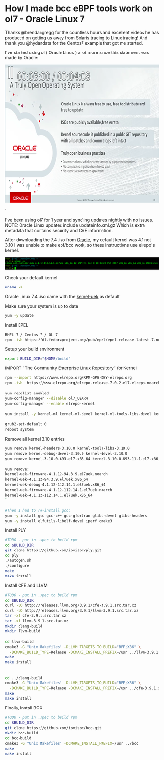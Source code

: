 # How I made bcc eBPF tools work on ol7 - Oracle Linux 7

Thanks @brendangregg for the countless hours and excellent videos he has produced on getting us away from Solaris tracing to Linux tracing!
And thank you @hydandata for the Centos7 example that got me started.

I've started using ol ( Oracle Linux ) a lot more since this statement was made by Oracle:
<p align="center">
  <img src="./bold-statement.png" alt="Bold Statement"
       width="654" height="450">
</p>`

I've been using ol7 for 1 year and sync'ing updates nightly with no issues. NOTE: Oracle Linux updates include updateinfo.xml.gz
Which is extra metadata that contains security and CVE information.

After downloading the 7.4 .iso from [Oracle], my default kernel was 4.1 not 3.10
I was unable to make ebf/bcc work, so these instructions use elrepo's kernel.

<img src="./default-uname.png">

Check your default kernel
```bash
uname -a
```

Oracle Linux 7.4 .iso came with the [kernel-uek] as default

Make sure your system is up to date
```bash
yum -y update
```

Install EPEL
```bash
RHEL 7 / Centos 7 / OL 7
rpm -ivh https://dl.fedoraproject.org/pub/epel/epel-release-latest-7.noarch.rpm
```

Setup your build environment
```bash
export BUILD_DIR="$HOME/build"
```

IMPORT "The Community Enterprise Linux Repository" for Kernel
```bash
rpm --import https://www.elrepo.org/RPM-GPG-KEY-elrepo.org
rpm -ivh  https://www.elrepo.org/elrepo-release-7.0-2.el7.elrepo.noarch.rpm

yum repolist enabled
yum-config-manager --disable ol7_UEKR4
yum-config-manager --enable elrepo-kernel

yum install -y kernel-ml kernel-ml-devel kernel-ml-tools-libs-devel kernel-ml-tools-libs kernel-ml-tools kernel-ml-headers

grub2-set-default 0
reboot system
```

Remove all kernel 3.10 entries 
```bash
yum remove kernel-headers-3.10.0 kernel-tools-libs-3.10.0
yum remove kernel-debug-devel-3.10.0 kernel-devel-3.10.0
yum remove kernel-3.10.0-693.el7.x86_64 kernel-3.10.0-693.11.1.el7.x86_64

yum remove:
kernel-uek-firmware-4.1.12-94.3.9.el7uek.noarch
kernel-uek-4.1.12-94.3.9.el7uek.x86_64
kernel-uek-debug-4.1.12-112.14.1.el7uek.x86_64
kernel-uek-firmware-4.1.12-112.14.1.el7uek.noarch
kernel-uek-4.1.12-112.14.1.el7uek.x86_64
`

#Then I had to re-install gcc:
yum -y install gcc gcc-c++ gcc-gfortran glibc-devel glibc-headers
yum -y install elfutils-libelf-devel iperf cmake3
```


Install PLY
```bash
#TODO - put in .spec to build rpm
cd $BUILD_DIR
git clone https://github.com/iovisor/ply.git
cd ply
./autogen.sh
./configure
make
make install
```

Install CFE and LLVM
```bash
#TODO - put in .spec to build rpm
cd $BUILD_DIR
curl -LO http://releases.llvm.org/3.9.1/cfe-3.9.1.src.tar.xz
curl -LO http://releases.llvm.org/3.9.1/llvm-3.9.1.src.tar.xz
tar -xf cfe-3.9.1.src.tar.xz
tar -xf llvm-3.9.1.src.tar.xz
mkdir clang-build
mkdir llvm-build

cd llvm-build
cmake3 -G "Unix Makefiles" -DLLVM_TARGETS_TO_BUILD="BPF;X86" \
  -DCMAKE_BUILD_TYPE=Release -DCMAKE_INSTALL_PREFIX=/usr ../llvm-3.9.1.src
make
make install


cd ../clang-build
cmake3 -G "Unix Makefiles" -DLLVM_TARGETS_TO_BUILD="BPF;X86" \
  -DCMAKE_BUILD_TYPE=Release -DCMAKE_INSTALL_PREFIX=/usr ../cfe-3.9.1.src
make
make install
```

Finally, Install BCC
```bash
#TODO - put in .spec to build rpm
cd $BUILD_DIR
git clone https://github.com/iovisor/bcc.git
mkdir bcc-build
cd bcc-build
cmake3 -G "Unix Makefiles" -DCMAKE_INSTALL_PREFIX=/usr ../bcc
make
make install
```

[Oracle]: http://www.oracle.com/technetwork/server-storage/linux/downloads/index.html
[kernel-uek]: http://www.oracle.com/technetwork/server-storage/linux/technologies/uek-overview-2043074.html
